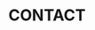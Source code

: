 ---
type: page
layout: contact-us
title: 'CONTACT'
url: /contact-us
params:
page-status: 'contact-us'
pageImage: 'https://res.cloudinary.com/animated-eagle/image/upload/v1552931544/OnPoint%20Custom%20Homes/224-1400x788.jpg'
pageTitle: 'CONTACT'
---